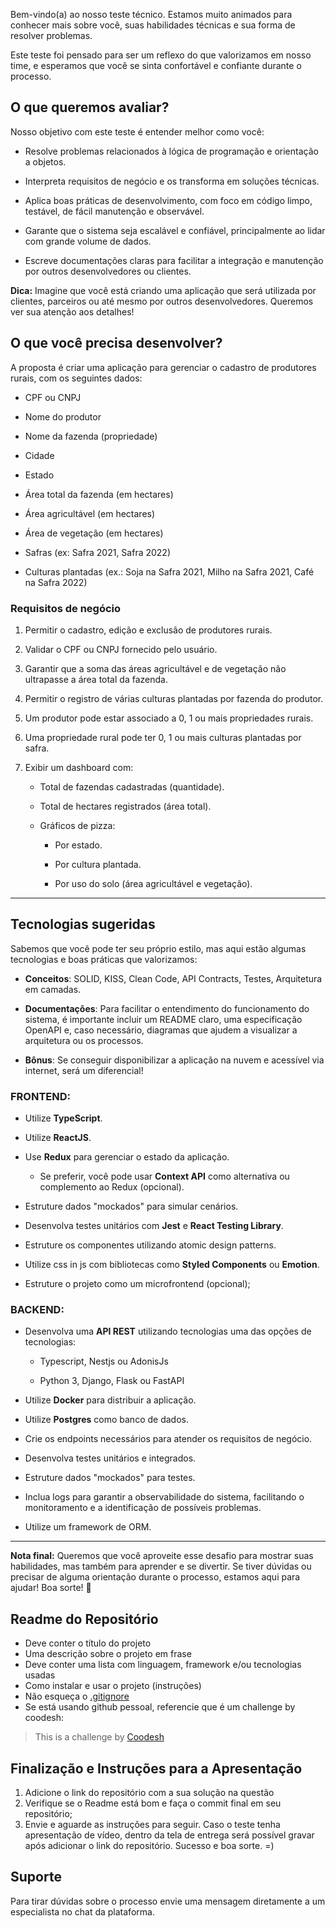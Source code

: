 Bem-vindo(a) ao nosso teste técnico. Estamos muito animados para conhecer mais sobre você, suas habilidades técnicas e sua forma de resolver problemas.

Este teste foi pensado para ser um reflexo do que valorizamos em nosso time, e esperamos que você se sinta confortável e confiante durante o processo.

**O que queremos avaliar?**
---------------------------

Nosso objetivo com este teste é entender melhor como você:

*   Resolve problemas relacionados à lógica de programação e orientação a objetos.
    
*   Interpreta requisitos de negócio e os transforma em soluções técnicas.
    
*   Aplica boas práticas de desenvolvimento, com foco em código limpo, testável, de fácil manutenção e observável.
    
*   Garante que o sistema seja escalável e confiável, principalmente ao lidar com grande volume de dados.
    
*   Escreve documentações claras para facilitar a integração e manutenção por outros desenvolvedores ou clientes.
    

**Dica:** Imagine que você está criando uma aplicação que será utilizada por clientes, parceiros ou até mesmo por outros desenvolvedores. Queremos ver sua atenção aos detalhes!

**O que você precisa desenvolver?**
-----------------------------------

A proposta é criar uma aplicação para gerenciar o cadastro de produtores rurais, com os seguintes dados:

*   CPF ou CNPJ
    
*   Nome do produtor
    
*   Nome da fazenda (propriedade)
    
*   Cidade
    
*   Estado
    
*   Área total da fazenda (em hectares)
    
*   Área agricultável (em hectares)
    
*   Área de vegetação (em hectares)
    
*   Safras (ex: Safra 2021, Safra 2022)
    
*   Culturas plantadas (ex.: Soja na Safra 2021, Milho na Safra 2021, Café na Safra 2022)
    

### **Requisitos de negócio**

1.  Permitir o cadastro, edição e exclusão de produtores rurais.
    
2.  Validar o CPF ou CNPJ fornecido pelo usuário.
    
3.  Garantir que a soma das áreas agricultável e de vegetação não ultrapasse a área total da fazenda.
    
4.  Permitir o registro de várias culturas plantadas por fazenda do produtor.
    
5.  Um produtor pode estar associado a 0, 1 ou mais propriedades rurais.
    
6.  Uma propriedade rural pode ter 0, 1 ou mais culturas plantadas por safra.
    
7.  Exibir um dashboard com:
    
    *   Total de fazendas cadastradas (quantidade).
        
    *   Total de hectares registrados (área total).
        
    *   Gráficos de pizza:
        
        *   Por estado.
            
        *   Por cultura plantada.
            
        *   Por uso do solo (área agricultável e vegetação).
            

* * *

**Tecnologias sugeridas**
-------------------------

Sabemos que você pode ter seu próprio estilo, mas aqui estão algumas tecnologias e boas práticas que valorizamos:

*   **Conceitos**: SOLID, KISS, Clean Code, API Contracts, Testes, Arquitetura em camadas.
    
*   **Documentações**: Para facilitar o entendimento do funcionamento do sistema, é importante incluir um README claro, uma especificação OpenAPI e, caso necessário, diagramas que ajudem a visualizar a arquitetura ou os processos.
    
*   **Bônus**: Se conseguir disponibilizar a aplicação na nuvem e acessível via internet, será um diferencial!
    

### **FRONTEND:**

*   Utilize **TypeScript**.
    
*   Utilize **ReactJS**.
    
*   Use **Redux** para gerenciar o estado da aplicação.
    
    *   Se preferir, você pode usar **Context API** como alternativa ou complemento ao Redux (opcional).
        
*   Estruture dados "mockados" para simular cenários.
    
*   Desenvolva testes unitários com **Jest** e **React Testing Library**.
    
*   Estruture os componentes utilizando atomic design patterns.
    
*   Utilize css in js com bibliotecas como **Styled Components** ou **Emotion**.
    
*   Estruture o projeto como um microfrontend (opcional);
    

### **BACKEND:**

*   Desenvolva uma **API REST** utilizando tecnologias uma das opções de tecnologias:
    
    *   Typescript, Nestjs ou AdonisJs
        
    *   Python 3, Django, Flask ou FastAPI
        
*   Utilize **Docker** para distribuir a aplicação.
    
*   Utilize **Postgres** como banco de dados.
    
*   Crie os endpoints necessários para atender os requisitos de negócio.
    
*   Desenvolva testes unitários e integrados.
    
*   Estruture dados "mockados" para testes.
    
*   Inclua logs para garantir a observabilidade do sistema, facilitando o monitoramento e a identificação de possíveis problemas.
    
*   Utilize um framework de ORM.
    

* * *

**Nota final:** Queremos que você aproveite esse desafio para mostrar suas habilidades, mas também para aprender e se divertir. Se tiver dúvidas ou precisar de alguma orientação durante o processo, estamos aqui para ajudar! Boa sorte! 🌟

## Readme do Repositório

- Deve conter o título do projeto
- Uma descrição sobre o projeto em frase
- Deve conter uma lista com linguagem, framework e/ou tecnologias usadas
- Como instalar e usar o projeto (instruções)
- Não esqueça o [.gitignore](https://www.toptal.com/developers/gitignore)
- Se está usando github pessoal, referencie que é um challenge by coodesh:  

>  This is a challenge by [Coodesh](https://coodesh.com/)

## Finalização e Instruções para a Apresentação

1. Adicione o link do repositório com a sua solução na questão
2. Verifique se o Readme está bom e faça o commit final em seu repositório;
3. Envie e aguarde as instruções para seguir. Caso o teste tenha apresentação de vídeo, dentro da tela de entrega será possível gravar após adicionar o link do repositório. Sucesso e boa sorte. =)


## Suporte

Para tirar dúvidas sobre o processo envie uma mensagem diretamente a um especialista no chat da plataforma. 

